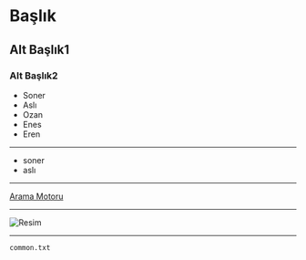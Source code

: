 # Başlık
## Alt Başlık1
### Alt Başlık2
- Soner
- Aslı
- Ozan
- Enes
- Eren
----------------------------
* soner
* aslı
-----------------------------
[Arama Motoru](https://google.com)

------------------------------------------------------

![Resim](https://picsum.photos/200/300)

---------------------------------------------------
`common.txt`

